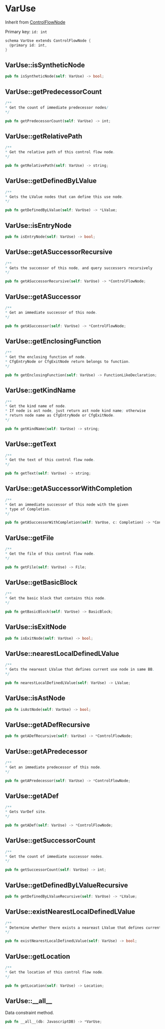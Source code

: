 # VarUse

Inherit from [ControlFlowNode](./ControlFlowNode.md)

Primary key: `id: int`

```rust
schema VarUse extends ControlFlowNode {
  @primary id: int,
}
```
## VarUse::isSyntheticNode

```rust
pub fn isSyntheticNode(self: VarUse) -> bool;
```
## VarUse::getPredecessorCount

```java
/**
* Get the count of immediate predecessor nodes/
*/
```
```rust
pub fn getPredecessorCount(self: VarUse) -> int;
```
## VarUse::getRelativePath

```java
/**
* Get the relative path of this control flow node.
*/
```
```rust
pub fn getRelativePath(self: VarUse) -> string;
```
## VarUse::getDefinedByLValue

```java
/**
* Gets the LValue nodes that can define this use node.
*/
```
```rust
pub fn getDefinedByLValue(self: VarUse) -> *LValue;
```
## VarUse::isEntryNode

```rust
pub fn isEntryNode(self: VarUse) -> bool;
```
## VarUse::getASuccessorRecursive

```java
/**
* Gets the successor of this node, and query successors recursively
*/
```
```rust
pub fn getASuccessorRecursive(self: VarUse) -> *ControlFlowNode;
```
## VarUse::getASuccessor

```java
/**
* Get an immediate successor of this node.
*/
```
```rust
pub fn getASuccessor(self: VarUse) -> *ControlFlowNode;
```
## VarUse::getEnclosingFunction

```java
/**
* Get the enclosing function of node.
* CfgEntryNode or CfgExitNode return belongs to function.
*/
```
```rust
pub fn getEnclosingFunction(self: VarUse) -> FunctionLikeDeclaration;
```
## VarUse::getKindName

```java
/**
* Get the kind name of node.
* If node is ast node, just return ast node kind name; otherwise
* return node name as CfgEntryNode or CfgExitNode.
*/
```
```rust
pub fn getKindName(self: VarUse) -> string;
```
## VarUse::getText

```java
/**
* Get the text of this control flow node.
*/
```
```rust
pub fn getText(self: VarUse) -> string;
```
## VarUse::getASuccessorWithCompletion

```java
/**
* Get an immediate successor of this node with the given
* type of Completion.
*/
```
```rust
pub fn getASuccessorWithCompletion(self: VarUse, c: Completion) -> *ControlFlowNode;
```
## VarUse::getFile

```java
/**
* Get the file of this control flow node.
*/
```
```rust
pub fn getFile(self: VarUse) -> File;
```
## VarUse::getBasicBlock

```java
/**
* Get the basic block that contains this node.
*/
```
```rust
pub fn getBasicBlock(self: VarUse) -> BasicBlock;
```
## VarUse::isExitNode

```rust
pub fn isExitNode(self: VarUse) -> bool;
```
## VarUse::nearestLocalDefinedLValue

```java
/**
* Gets the neareast LValue that defines current use node in same BB.
*/
```
```rust
pub fn nearestLocalDefinedLValue(self: VarUse) -> LValue;
```
## VarUse::isAstNode

```rust
pub fn isAstNode(self: VarUse) -> bool;
```
## VarUse::getADefRecursive

```rust
pub fn getADefRecursive(self: VarUse) -> *ControlFlowNode;
```
## VarUse::getAPredecessor

```java
/**
* Get an immediate predecessor of this node.
*/
```
```rust
pub fn getAPredecessor(self: VarUse) -> *ControlFlowNode;
```
## VarUse::getADef

```java
/**
* Gets VarDef site.
*/
```
```rust
pub fn getADef(self: VarUse) -> *ControlFlowNode;
```
## VarUse::getSuccessorCount

```java
/**
* Get the count of immediate successor nodes.
*/
```
```rust
pub fn getSuccessorCount(self: VarUse) -> int;
```
## VarUse::getDefinedByLValueRecursive

```rust
pub fn getDefinedByLValueRecursive(self: VarUse) -> *LValue;
```
## VarUse::existNearestLocalDefinedLValue

```java
/**
* Determine whether there exists a neareast LValue that defines current use node in same BB.
*/
```
```rust
pub fn existNearestLocalDefinedLValue(self: VarUse) -> bool;
```
## VarUse::getLocation

```java
/**
* Get the location of this control flow node.
*/
```
```rust
pub fn getLocation(self: VarUse) -> Location;
```
## VarUse::\_\_all\_\_

Data constraint method.

```rust
pub fn __all__(db: JavascriptDB) -> *VarUse;
```
